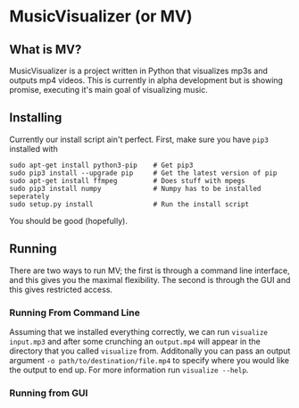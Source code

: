 # MusicVisualizer (or MV)

## What is MV?
MusicVisualizer is a project written in Python that visualizes mp3s and outputs
mp4 videos.  This is currently in alpha development but is showing promise,
executing it's main goal of visualizing music.

## Installing
Currently our install script ain't perfect. First, make sure you have `pip3`
installed with

    sudo apt-get install python3-pip    # Get pip3
    sudo pip3 install --upgrade pip     # Get the latest version of pip
    sudo apt-get install ffmpeg         # Does stuff with mpegs
    sudo pip3 install numpy             # Numpy has to be installed seperately
    sudo setup.py install               # Run the install script

You should be good (hopefully).

## Running
There are two ways to run MV; the first is through a command line interface, and
this gives you the maximal flexibility. The second is through the GUI and this
gives restricted access.

### Running From Command Line
Assuming that we installed everything correctly, we can run `visualize
input.mp3` and after some crunching an `output.mp4` will appear in the directory
that you called `visualize` from. Additonally you can pass an output argument
`-o path/to/destination/file.mp4` to specify where you would like the output to
end up. For more information run `visualize --help`.

### Running from GUI

